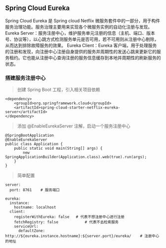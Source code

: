 ## Spring Cloud Eureka

Spring Cloud Eureka 是 Spring cloud Netflix 微服务套件中的一部分，用于构件服务治理功能。服务治理主要用来实现各个微服务实例的自动化注册与发现。
Eureka Server：服务注册中心，维护服务单元注册的信息（主机、端口、版本号、协议等），以心跳方式检测服务单元是否可用，若不可用则从注册中心剔除，从而达到排除故障服务的效果。
Eureka Client：Eureka 客户端，用于处理服务的注册和发现，向注册中心注册自身提供的服务并周期性的发送心跳来更新它的服务租约。它也能从注册中心查询注册的服务信息缓存到本地并周期性的刷新服务的状态。

### 搭建服务注册中心

> 创建 Spring Boot 工程，引入相关项目依赖

```
<dependency>
    <groupId>org.springframework.cloud</groupId>
    <artifactId>spring-cloud-starter-netflix-eureka-server</artifactId>
</dependency>
```

> 添加 @EnableEurekaServer 注解，启动一个服务注册中心

```
@SpringBootApplication
@EnableEurekaServer
public class Application {
    public static void main(String[] args) {
        new SpringApplicationBuilder(Application.class).web(true).run(args);
    }
}
```

> 简单配置

```
server:
  port: 8761    # 服务端口

eureka:
  instance:
    hostname: localhost
  client:
    registerWithEureka: false   # 代表不想注册中心进行注册
    fetchRegistry: false            # 代表不去检索服务
    serviceUrl:
      defaultZone: http://${eureka.instance.hostname}:${server.port}/eureka/    # 注册中心的地址
```